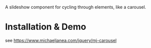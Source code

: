 A slideshow component for cycling through elements, like a carousel.

# Installation & Demo
see https://www.michaeljanea.com/jquery/mj-carousel

